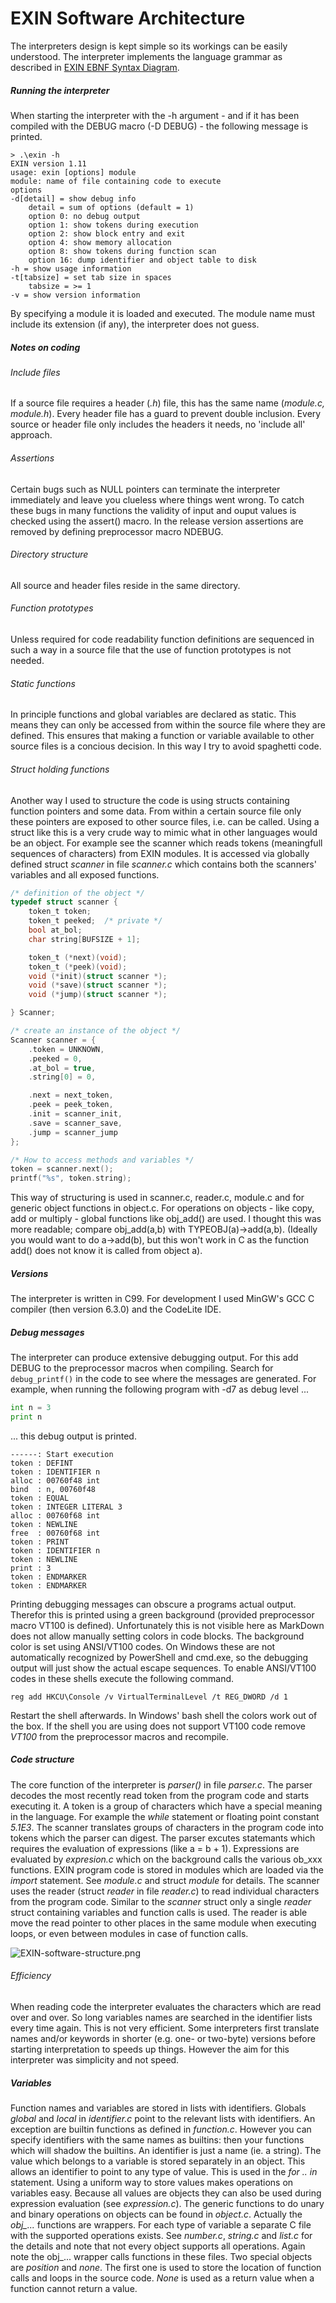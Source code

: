 # EXIN Software Architecture

The interpreters design is kept simple so its workings can be easily understood. The interpreter implements the language grammar as described in [EXIN EBNF Syntax Diagram](EXIN%20syntax%20diagram.pdf).

##### Running the interpreter
When starting the interpreter with the -h argument - and if it has been compiled with the DEBUG macro (-D DEBUG) - the following message is printed.
```
> .\exin -h
EXIN version 1.11
usage: exin [options] module
module: name of file containing code to execute
options
-d[detail] = show debug info
    detail = sum of options (default = 1)
    option 0: no debug output
    option 1: show tokens during execution
    option 2: show block entry and exit
    option 4: show memory allocation
    option 8: show tokens during function scan
    option 16: dump identifier and object table to disk
-h = show usage information
-t[tabsize] = set tab size in spaces
    tabsize = >= 1
-v = show version information
```
By specifying a module it is loaded and executed. The module name must include its extension (if any), the interpreter does not guess.
##### Notes on coding
###### Include files
If a source file requires a header (*.h*) file, this has the same name (*module.c, module.h*). Every header file has a guard to prevent double inclusion. Every source or header file only includes the headers it needs, no 'include all' approach.
###### Assertions
Certain bugs such as NULL pointers can terminate the interpreter immediately and leave you clueless where things went wrong. To catch these bugs in many functions the validity of input and ouput values is checked using the assert() macro. In the release version assertions are removed by defining preprocessor macro NDEBUG.
###### Directory structure
All source and header files reside in the same directory.
###### Function prototypes
Unless required for code readability function definitions are sequenced in such a way in a source file that the use of function prototypes is not needed.
###### Static functions
In principle functions and global variables are declared as static. This means they can only be accessed from within the source file where they are defined. This ensures that making a function or variable available to other source files is a concious decision. In this way I try to avoid spaghetti code.
###### Struct holding functions
Another way I used to structure the code is using structs containing function pointers and some data. From within a certain source file only these pointers are exposed to other source files, i.e. can be called. Using a struct like this is a very crude way to mimic what in other languages would be an object. For example see the scanner which reads tokens (meaningfull sequences of characters) from EXIN modules. It is accessed via globally defined struct *scanner* in file *scanner.c* which contains both the scanners' variables and all exposed functions.

``` C
/* definition of the object */
typedef struct scanner {
	token_t token;
	token_t peeked;  /* private */
	bool at_bol;
	char string[BUFSIZE + 1];

	token_t (*next)(void);
	token_t (*peek)(void);
	void (*init)(struct scanner *);
	void (*save)(struct scanner *);
	void (*jump)(struct scanner *);

} Scanner;

/* create an instance of the object */
Scanner scanner = {
	.token = UNKNOWN,
	.peeked = 0,
	.at_bol = true,
	.string[0] = 0,

	.next = next_token,
	.peek = peek_token,
	.init = scanner_init,
	.save = scanner_save,
	.jump = scanner_jump
};

/* How to access methods and variables */
token = scanner.next();
printf("%s", token.string);
```
This way of structuring is used in scanner.c, reader.c, module.c and for generic object functions in object.c. For operations on objects - like copy, add or multiply - global functions like obj_add() are used. I thought this was more readable; compare obj_add(a,b) with TYPEOBJ(a)->add(a,b). (Ideally you would want to do a->add(b), but this won't work in C as the function add() does not know it is called from object a).
##### Versions
The interpreter is written in C99. For development I used MinGW's GCC C compiler (then version 6.3.0) and the CodeLite IDE.
##### Debug messages
The interpreter can produce extensive debugging output. For this add DEBUG to the preprocessor macros when compiling. Search for `debug_printf()` in the code to see where the messages are generated. For example, when running the following program with -d7 as debug level ...
``` python
int n = 3
print n
```
... this debug output is printed.
```
------: Start execution
token : DEFINT
token : IDENTIFIER n
alloc : 00760f48 int
bind  : n, 00760f48
token : EQUAL
token : INTEGER LITERAL 3
alloc : 00760f68 int
token : NEWLINE
free  : 00760f68 int
token : PRINT
token : IDENTIFIER n
token : NEWLINE
print : 3
token : ENDMARKER
token : ENDMARKER
```
Printing debugging messages can obscure a programs actual output. Therefor this is printed using a green background (provided preprocessor macro VT100 is defined). Unfortunately this is not visible here as MarkDown does not allow manually setting colors in code blocks. The background color is set using ANSI/VT100 codes. On Windows these are not automatically recognized by PowerShell and cmd.exe, so the debugging output will just show the actual escape sequences. To enable ANSI/VT100 codes in these shells execute the following command.
``` shell
reg add HKCU\Console /v VirtualTerminalLevel /t REG_DWORD /d 1
```
Restart the shell afterwards. In Windows' bash shell the colors work out of the box. If the shell you are using does not support VT100 code remove *VT100* from the preprocessor macros and recompile.
##### Code structure
The core function of the interpreter is *parser()* in file *parser.c*. The parser decodes the most recently read token from the program code and starts executing it. A token is a group of characters which have a special meaning in the language. For example the *while* statement or floating point constant *5.1E3*. The scanner translates groups of characters in the program code into tokens which the parser can digest. The parser excutes statemants which requires the evaluation of expressions (like a = b + 1). Expressions are evaluated by *expresion.c* which on the background calls the various ob_xxx functions.
EXIN program code is stored in modules which are loaded via the *import* statement. See *module.c* and struct *module* for details.
The scanner uses the reader (struct *reader* in file *reader.c*) to read individual characters from the program code. Similar to the *scanner* struct only a single *reader* struct containing variables and function calls is used. The reader is able move the read pointer to other places in the same module when executing loops, or even between modules in case of function calls.

![EXIN-software-structure.png](https://github.com/erikdelange/EXIN-The-Experimental-Interpreter/blob/master/EXIN-software-structure.png)

###### Efficiency
When reading code the interpreter evaluates the characters which are read over and over. So long variables names are searched in the identifier lists every time again. This is not very efficient. Some interpreters first translate names and/or keywords in shorter (e.g. one- or two-byte) versions before starting interpretation to speeds up things. However the aim for this interpreter was simplicity and not speed.
##### Variables
Function names and variables are stored in lists with identifiers. Globals *global* and *local* in *identifier.c* point to the relevant lists with identifiers. An exception are builtin functions as defined in *function.c*. However you can specify identifiers with the same names as builtins: then your functions which will shadow the builtins.
An identifier is just a name (ie. a string). The value which belongs to a variable is stored separately in an object. This allows an identifier to point to any type of value. This is used in the *for .. in* statement. Using a uniform way to store values makes operations on variables easy. Because all values are objects they can also be used during expression evaluation (see *expression.c*). The generic functions to do unary and binary operations on objects can be found in *object.c*. Actually the *obj_...* functions are wrappers. For each type of variable a separate C file with the supported operations exists. See *number.c*, *string.c* and *list.c* for the details and note that not every object supports all operations. Again note the obj_... wrapper calls functions in these files.
Two special objects are *position* and *none*. The first one is used to store the location of function calls and loops in the source code. *None* is used as a return value when a function cannot return a value.
